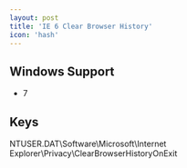 ```yaml
---
layout: post
title: 'IE 6 Clear Browser History'
icon: 'hash'
---
```


## Windows Support

- 7



## Keys

NTUSER.DAT\Software\Microsoft\Internet Explorer\Privacy\ClearBrowserHistoryOnExit

